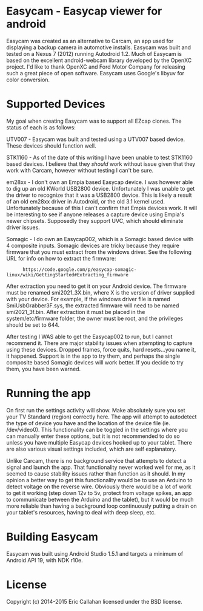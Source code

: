 Easycam - Easycap viewer for android
=======

Easycam was created as an alternative to Carcam, an app used for displaying a backup camera in automotive installs. Easycam was built and tested on a Nexus 7 (2012) running Autodroid 1.2.   Much of Easycam is based on the excellent android-webcam library developed by the OpenXC project.  I'd like to thank OpenXC and Ford Motor Company for releasing such a great piece of open software.  Easycam uses Google's libyuv for color conversion.

Supported Devices
========

My goal when creating Easycam was to support all EZcap clones.   The status of each is as follows:

UTV007 -  Easycam was built and tested using a UTV007 based device.  These devices should function well.

STK1160 - As of the date of this writing I have been unable to test STK1160 based devices.  I believe that they *should* work without issue given that they work with Carcam, however without testing I can't be sure.  
          
em28xx  - I don't own an Empia based Easycap device.  I was however able to dig up an old KWorld USB2800 device. Unfortunately I was unable to get the driver to recognize that it was a USB2800 device.  This is likely a result of an old em28xx driver in Autodroid, or the old 3.1 kernel used.  Unfortunately because of this I can't confirm that Empia devices work.  It will be interesting to see if anyone releases a capture device using Empia's newer chipsets.  Supposedly they support UVC, which should eliminate driver issues.
          
Somagic - I do own an Easycap002, which is a Somagic based device with 4 composite inputs.  Somagic devices are tricky because they require firmware that you must extract from the windows driver.  See the following URL for info on how to extract the firmware:
          
          https://code.google.com/p/easycap-somagic-linux/wiki/GettingStarted#Extracting_firmware 
          
After extraction you need to get it on your Android device.  The firmware must be renamed smi2021_3X.bin, where X is the version of driver supplied with your device.  For example, if the windows driver file is named SmiUsbGrabber3F.sys, the extracted firmware will need to be named smi2021_3f.bin. After extraction it must be placed in the system/etc/firmware folder, the owner must be root, and the privileges should be set to 644.

After testing I WAS able to get the Easycap002 to run, but I cannot recommend it.  There are major stability issues when attempting to capture using these devices.  Dropped frames, force quits, hard resets...you name it, it happened.  Support is in the app to try them, and perhaps the single composite based Somagic devices will work better.  If you decide to try them, you have been warned.
          
Running the app
========

On first run the settings activity will show.  Make absolutely sure you set your TV Standard (region) correctly here. The app will attempt to autodetect the type of device you have and the location of the device file (ie. /dev/video0). This functionality can be toggled in the settings where you can manually enter these options, but it is not recommended to do so unless you have multiple Easycap devices hooked up to your tablet.  There are also various visual settings included, which are self explanatory.

Unlike Carcam, there is no background service that attempts to detect a signal and launch the app.  That functionality never worked well for me, as it seemed to cause stability issues rather than function as it should.  In my opinion a better way to get this functionality would be to use an Arduino to detect voltage on the reverse wire.  Obviously there would be a lot of work to get it working (step down 12v to 5v, protect from voltage spikes, an app to communicate between the Arduino and the tablet), but it
would be much more reliable than having a background loop continuously putting a drain
on your tablet's resources, having to deal with deep sleep, etc.

Building Easycam
========

Easycam was built using Android Studio 1.5.1 and targets a minimum of Android API 19, with NDK r10e.

License
=======
Copyright (c) 2014-2015 Eric Callahan licensed under the BSD license.
